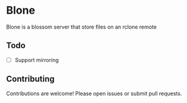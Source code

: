 # Blone

Blone is a blossom server that store files on an rclone remote

## Todo

- [ ] Support mirroring

## Contributing

Contributions are welcome! Please open issues or submit pull requests.